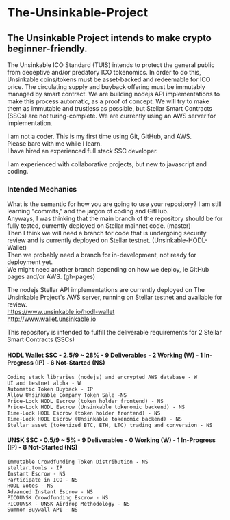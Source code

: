 # The-Unsinkable-Project
## The Unsinkable Project intends to make crypto beginner-friendly.
The Unsinkable ICO Standard (TUIS) intends to protect the general public from deceptive and/or predatory ICO tokenomics.
In order to do this, Unsinkable coins/tokens must be asset-backed and redeemable for ICO price.
The circulating supply and buyback offering must be immutably managed by smart contract.
We are building nodejs API implementations to make this process automatic, as a proof of concept.
We will try to make them as immutable and trustless as possible, but Stellar Smart Contracts (SSCs) are not turing-complete.
We are currently using an AWS server for implementation.

I am not a coder. This is my first time using Git, GitHub, and AWS.  
Please bare with me while I learn.  
I have hired an experienced full stack SSC developer.  

I am experienced with collaborative projects, but new to javascript and coding.

### Intended Mechanics
What is the semantic for how you are going to use your repository?
I am still learning "commits," and the jargon of coding and GitHub.  
Anyways, I was thinking that the main branch of the repository should be for fully tested, currently deployed on Stellar mainnet code. (master)  
Then I think we will need a branch for code that is undergoing security review and is currently deployed on Stellar testnet. (Unsinkable-HODL-Wallet)  
Then we probably need a branch for in-development, not ready for deployment yet.  
We might need another branch depending on how we deploy, ie GitHub pages and/or AWS. (gh-pages)  

The nodejs Stellar API implementations are currently deployed on The Unsinkable Project's AWS server, running on Stellar testnet and available for review.  
https://www.unsinkable.io/hodl-wallet  
http://www.wallet.unsinkable.io  

This repository is intended to fulfill the deliverable requirements for 2 Stellar Smart Contracts (SSCs)  
#### HODL Wallet SSC - 2.5/9 ~ 28%  - 9 Deliverables - 2 Working (W) - 1 In-Progress (IP) - 6 Not-Started (NS)  
    Coding stack libraries (nodejs) and encrypted AWS database - W  
    UI and testnet alpha - W  
    Automatic Token Buyback - IP  
    Allow Unsinkable Company Token Sale -NS  
    Price-Lock HODL Escrow (token holder frontend) - NS  
    Price-Lock HODL Escrow (Unsinkable tokenomic backend) - NS  
    Time-Lock HODL Escrow (token holder frontend) - NS  
    Time-Lock HODL Escrow (Unsinkable tokenomic backend) - NS  
    Stellar asset (tokenized BTC, ETH, LTC) trading and conversion - NS  

#### UNSK SSC - 0.5/9 ~ 5% - 9 Deliverables - 0 Working (W) - 1 In-Progress (IP) - 8 Not-Started (NS)  
    Immutable Crowdfunding Token Distribution - NS  
    stellar.tomls - IP  
    Instant Escrow - NS  
    Participate in ICO - NS  
    HODL Votes - NS  
    Advanced Instant Escrow - NS  
    PICOUNSK Crowdfunding Escrow - NS  
    PICOUNSK - UNSK Airdrop Methodology - NS  
    Summon Buywall API - NS  
